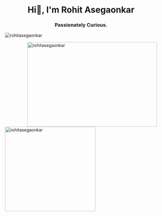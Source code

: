 <h1 align="center">Hi👋, I'm Rohit Asegaonkar</h1>
<h3 align="center">Passionately Curious.</h3>
<p align="left"> <img src="https://komarev.com/ghpvc/?username=rohitasegaonkar&label=Profile%20views&color=0e75b6&style=flat" alt="rohitasegaonkar" /> </p>


<p>&nbsp;<img align="right" width = 430 height = 280 src="https://github-readme-stats.vercel.app/api?username=rohitasegaonkar&show_icons=true&locale=en" alt="rohitasegaonkar" /><img align="left" width = 300 height = 280 src="https://github-readme-stats.vercel.app/api/top-langs?username=rohitasegaonkar&show_icons=true&locale=en&layout=compact" alt="rohitasegaonkar" /></p>

